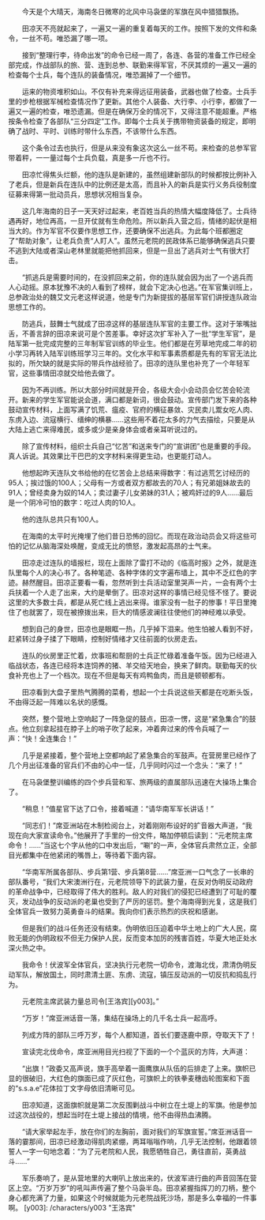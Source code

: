 　　今天是个大晴天，海南冬日微寒的北风中马袅堡的军旗在风中猎猎飘扬。

　　田凉天不亮就起来了，一遍又一遍的重复着每天的工作。按照下发的文件和条令，一丝不苟。唯恐漏了哪一项。

　　接到“整理行李，待命出发”的命令已经一周了，各连、各营的准备工作已经全部完成，作战部队的旅、营、连到总参、联勤来得军官，不厌其烦的一遍又一遍的检查每个士兵，每个连队的装备情况，唯恐漏掉了一个细节。

　　运来的物资堆积如山。不仅有补充来得远征用装备，武器也做了检查。士兵手里的步枪根据军械检查情况作了更新。其他个人装备、大行李、小行李，都做了一遍又一遍的检查，唯恐遗漏。但是在确保万全的情况下，又得注意不能超重。严格按条令检查了各部队“三分四定”工作。即每个士兵关于携带物资装备的规定，即明确了战时、平时、训练时带什么东西，不该带什么东西。

　　这个条令过去也执行，但是从来没有象这次这么一丝不苟。来检查的总参军官带着秤，一一量过每个士兵负载，真是多一斤也不行。

　　田凉忙得焦头烂额，他的连队是新建的，虽然组建新部队的时候都按比例补入了老兵，但是新兵在连队中的比例还是太高，而且补入的新兵是实行义务兵役制度征募来得第一批动员兵，思想状况相当复杂。

　　这几年海南的日子一天天好过起来，老百姓当兵的热情大幅度降低了。士兵待遇再好，地位再高，一旦开仗就有生命危险。所以新兵入营之后，情绪的起伏是相当大的。作为军官不仅要作思想工作，还要确保不出逃兵。为此每个班都圈定了“帮助对象”，让老兵负责“人盯人”。虽然元老院的民政体系已能够确保逃兵只要不逃到大陆或者深山老林里就能把他抓回来，但是一旦出了逃兵对士气有很大打击。

　　“抓逃兵是需要时间的，在没抓回来之前，你的连队就会因为出了一个逃兵而人心动摇。原本犹豫不决的人看到了榜样，就会下定决心也逃。”在军官集训班上，总参政治处的魏艾文元老这样说道，他是专门为新提拔的基层军官们讲授连队政治思想工作的。

　　防逃兵，鼓舞士气就成了田凉这样的基层连队军官的主要工作。这对于笨嘴拙舌，不善言辞的田凉来说可是个苦差事。幸好这次扩军补入了一批“学生军官”，是陆军第一批完成完整的三年制军官训练的毕业生。他们都是在芳草地完成二年的初小学习再转入陆军训练班学习三年的。文化水平和军事素质都是先有的军官无法比拟的，所欠缺的就是实际的带兵作战经验了。田凉的连队里也补充了一个年轻军官，这些事情田凉就交给他去做了。

　　因为不再训练。所以大部分时间就是开会，各级大会小会动员会忆苦会轮流开。新来的学生军官能说会道，满口都是新词，很会鼓动。宣传部门发下来的各种鼓动宣传材料，上面写满了饥荒、瘟疫、官府的横征暴敛、灾民卖儿鬻女吃人肉、东虏入边、流寇横行、缙绅的横暴……这些用不着花太多的力气去描绘，只要是从大陆上逃亡来得难民，或多或少是亲身体会或者亲耳听说过的。

　　除了宣传材料，组织士兵自己“忆苦”和送来专门的“宣讲团”也是重要的手段。真人诉说。其效果比干巴巴的文字材料来得更生动，也更能打动人。

　　他想起昨天连队文书给他的在忆苦会上总结来得数字：有过逃荒乞讨经历的95人；挨过饿的100人；父母有一方或者双方都故去的70人；有兄弟姐妹故去的91人；曾经卖身为奴的14人；卖过妻子儿女弟妹的31人；被鸡奸过的9人……最后是一个阴冷可怕的数字：吃过人肉的10人。

　　他的连队总共只有100人。

　　在海南的太平时光掩埋了他们昔日恐怖的回忆。而现在政治动员会又将这些可怕的记忆从脑海深处唤醒，变成无比的愤怒，激发起高昂的士气来。

　　田凉走过连队的墙报栏，现在上面除了雷打不动的《临高时报》之外，就是连队里每个人的决心书了。各种笔迹、各种字体的文字遍布墙上，其中不乏红色的字迹。赫然醒目。田凉正要看一看，忽然听到士兵活动室里哭声一片，一会有两个士兵扶着一个人走了出来，大约是晕倒了。田凉对这样的事情已经见怪不怪了。要说这里的大多数士兵，都是从死亡线上逃出来得。谁家没有一肚子的惨事！平日里掩住了也就罢了，现在被撩拨出来，巨大的情感波澜往往使他们的神经难以承受。

　　想到自己的身世，田凉也是眼眶一热，几乎掉下泪来。他生怕被人看到不好，赶紧转过身子揉了下眼睛，控制好情绪才又往前面的伙房走去。

　　连队的伙房里正忙着，炊事班和帮厨的士兵正忙碌着准备午饭。因为已经进入临战状态，各连已经将本连饲养的猪、羊交给天地会，换来了鲜肉。联勤每天的伙食补充也上了一个档次。现在不但是每天有鸡鸭鱼肉，而且是顿顿都有。

　　田凉看到大盘子里热气腾腾的菜肴，想起一个士兵说这些天都是在吃断头饭，不由得泛起一阵难以名状的感慨。

　　突然，整个营地上空响起了一阵急促的鼓点，田凉一愣，这是“紧急集合”的鼓点。他立刻拿起挂在脖子上的哨子吹了起来，冲着奔过来的传令兵喊了一声：“快！全连集合！”

　　几乎是紧接着，整个营地上空都响起了紧急集合的军鼓声。在营房里已经作了几个月出征准备的官兵们不由的心中一怔，几乎同时闪过一个念头：“来了！”

　　在马袅堡整训编练的四个步兵营和军、旅两级的直属部队迅速在大操场上集合了。

　　“稍息！”值星官下达了口令，接着喊道：“请华南军军长讲话！”

　　“同志们！”席亚洲站在木制检阅台上，对着刚刚布设好的扩音器大声道，“我现在向大家宣读命令。”他展开了手里的一份文件，略加停顿后读到：“元老院主席命令！……”当这七个字从他的口中发出后，“唰”的一声，全体官兵肃然立正，全部目光都集中在他紧闭的嘴唇上，等待着下面内容。

　　“华南军所属各部队、步兵第1营、步兵第8营……”席亚洲一口气念了一长串的部队番号，“我们大宋澳洲行在，元老院领导下的武装力量，在反对伪明反动政府的革命战争中，已经取得了伟大的胜利。敌人的对我们的侵犯已经遭到了可耻的覆灭，发动战争的反动派的老巢也受到了严厉的惩罚。整个海南得到光复，这是我们全体官兵一致努力英勇奋斗的结果。我向你们表示热烈的庆祝和感谢。

　　但是我们的战斗任务还没有结束。伪明依旧压迫着中华土地上的广大人民，腐败无能的伪明政权不但无力保护人民，反而变本加厉的残害百姓，华夏大地正处水深火热之中。

　　我命令！伏波军全体官兵，坚决执行元老院一切命令，渡海北伐，肃清伪明反动军队，解放国土，同时肃清土匪、东虏、流寇，镇压反动派的一切反抗和捣乱行为。

　　元老院主席武装力量总司令[王洛宾][y003]。”

　　“万岁！”席亚洲话音一落，集结在操场上的几千名士兵一起高呼。

　　列成方阵的部队三呼万岁，每个人都知道，首长们要逐鹿中原，夺取天下了！

　　宣读完北伐命令，席亚洲用目光扫视了下面的一个个蓝灰的方阵，大声道：

　　“出旗！”政委又高声说，旗手高举着一面鹰旗从队伍的后排走了上来。旗帜已显的很破旧，大红色的旗面已成了灰红色，可旗帜上的铁拳麦穗齿轮图案和下面的“s.s.a.e”花体拉丁文字母依旧清晰可见。

　　田凉知道，这面旗帜就是第二次反围剿战斗中树立在土堤上的军旗。他是参加过这次战役的，想起当时在土堤上接战的情境，他不由得热血沸腾。

　　“请大家举起左手，放在你们的左胸前，面对我们的军旗宣誓。”席亚洲话音一落的霎那间，田凉已经激动得肌肉紧绷，两耳嗡嗡作响，几乎无法控制，他跟着领誓人一字一句地念着：“为了元老院和人民，我愿牺牲自己，勇往直前，英勇战斗……”

　　军乐奏响了，是从营地里的大喇叭上放出来的，伏波军进行曲的声音回荡在营区上空。“万岁万岁”的吼叫声传遍了整个马袅半岛。田凉紧握指挥刀的刀柄，整个身心都充满了力量，如果这个时候就能为元老院战死沙场，那是多么幸福的一件事啊。
[y003]: /characters/y003 "王洛宾"
